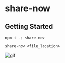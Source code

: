 # share-now

## Getting Started

`npm i -g share-now`

`share-now <file_location>`

![gif](https://media.giphy.com/media/jUKBByYLmdcGOZfZTK/giphy.gif)
